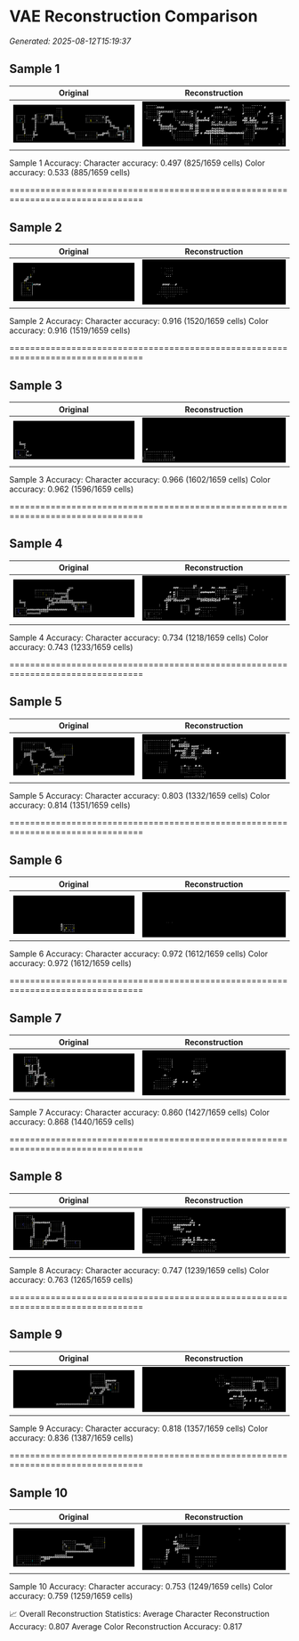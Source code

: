 # VAE Reconstruction Comparison

_Generated: 2025-08-12T15:19:37_

## Sample 1

| Original | Reconstruction |
|---|---|
| ![orig 0](images/sample_000_orig.png) | ![recon 0](images/sample_000_recon.png) |


 Sample 1 Accuracy:   Character accuracy: 0.497 (825/1659 cells)
   Color accuracy: 0.533 (885/1659 cells)

================================================================================
## Sample 2

| Original | Reconstruction |
|---|---|
| ![orig 1](images/sample_001_orig.png) | ![recon 1](images/sample_001_recon.png) |


 Sample 2 Accuracy:   Character accuracy: 0.916 (1520/1659 cells)
   Color accuracy: 0.916 (1519/1659 cells)

================================================================================
## Sample 3

| Original | Reconstruction |
|---|---|
| ![orig 2](images/sample_002_orig.png) | ![recon 2](images/sample_002_recon.png) |


 Sample 3 Accuracy:   Character accuracy: 0.966 (1602/1659 cells)
   Color accuracy: 0.962 (1596/1659 cells)

================================================================================
## Sample 4

| Original | Reconstruction |
|---|---|
| ![orig 3](images/sample_003_orig.png) | ![recon 3](images/sample_003_recon.png) |


 Sample 4 Accuracy:   Character accuracy: 0.734 (1218/1659 cells)
   Color accuracy: 0.743 (1233/1659 cells)

================================================================================
## Sample 5

| Original | Reconstruction |
|---|---|
| ![orig 4](images/sample_004_orig.png) | ![recon 4](images/sample_004_recon.png) |


 Sample 5 Accuracy:   Character accuracy: 0.803 (1332/1659 cells)
   Color accuracy: 0.814 (1351/1659 cells)

================================================================================
## Sample 6

| Original | Reconstruction |
|---|---|
| ![orig 5](images/sample_005_orig.png) | ![recon 5](images/sample_005_recon.png) |


 Sample 6 Accuracy:   Character accuracy: 0.972 (1612/1659 cells)
   Color accuracy: 0.972 (1612/1659 cells)

================================================================================
## Sample 7

| Original | Reconstruction |
|---|---|
| ![orig 6](images/sample_006_orig.png) | ![recon 6](images/sample_006_recon.png) |


 Sample 7 Accuracy:   Character accuracy: 0.860 (1427/1659 cells)
   Color accuracy: 0.868 (1440/1659 cells)

================================================================================
## Sample 8

| Original | Reconstruction |
|---|---|
| ![orig 7](images/sample_007_orig.png) | ![recon 7](images/sample_007_recon.png) |


 Sample 8 Accuracy:   Character accuracy: 0.747 (1239/1659 cells)
   Color accuracy: 0.763 (1265/1659 cells)

================================================================================
## Sample 9

| Original | Reconstruction |
|---|---|
| ![orig 8](images/sample_008_orig.png) | ![recon 8](images/sample_008_recon.png) |


 Sample 9 Accuracy:   Character accuracy: 0.818 (1357/1659 cells)
   Color accuracy: 0.836 (1387/1659 cells)

================================================================================
## Sample 10

| Original | Reconstruction |
|---|---|
| ![orig 9](images/sample_009_orig.png) | ![recon 9](images/sample_009_recon.png) |


 Sample 10 Accuracy:   Character accuracy: 0.753 (1249/1659 cells)
   Color accuracy: 0.759 (1259/1659 cells)

📈 Overall Reconstruction Statistics:   Average Character Reconstruction Accuracy: 0.807
   Average Color Reconstruction Accuracy: 0.817
